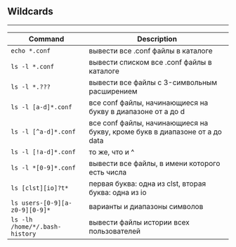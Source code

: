 ## Wildcards
------------
Command | Description
------- | -----------
```echo *.conf ```| вывести все .conf файлы в каталоге
```ls -l *.conf ```| вывести списком все .conf файлы в каталоге
```ls -l *.??? ```| вывести все файлы c 3-символьным расширением
```ls -l [a-d]*.conf ```| все conf файлы, начинающиеся на букву в диапазоне от a до d
```ls -l [^a-d]*.conf ```| все conf файлы, начинающиеся на букву, кроме букв в диапазоне от a до data
```ls -l [!a-d]*.conf ```| то же, что и ^
```ls -l *[0-9]*.conf ```| вывести все файлы, в имени которого есть числа
```ls [clst][io]?t* ```| первая буква: одна из clst, вторая буква: одна из io
```ls users-[0-9][a-z0-9][0-9]* ```| варианты и диапазоны символов
```ls -lh /home/*/.bash-history ```| вывести файлы истории всех пользователей
